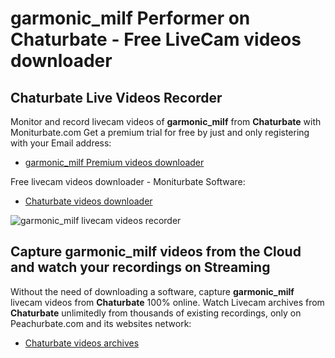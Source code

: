 # garmonic_milf Performer on Chaturbate - Free LiveCam videos downloader

## Chaturbate Live Videos Recorder

Monitor and record livecam videos of **garmonic_milf** from **Chaturbate** with Moniturbate.com
Get a premium trial for free by just and only registering with your Email address:
* [garmonic_milf Premium videos downloader](https://moniturbate.com/request-demo-licence-key.html)

Free livecam videos downloader - Moniturbate Software:
* [Chaturbate videos downloader](https://moniturbate.com/moniturbate-download-software.html)

![garmonic_milf livecam videos recorder](https://peachurnet.com/templates/moniturbate-software.png)


## Capture garmonic_milf videos from the Cloud and watch your recordings on Streaming

Without the need of downloading a software, capture **garmonic_milf** livecam videos from **Chaturbate** 100% online.
Watch Livecam archives from **Chaturbate** unlimitedly from thousands of existing recordings, only on Peachurbate.com and its websites network:
* [Chaturbate videos archives](https://peachurnet.com/)